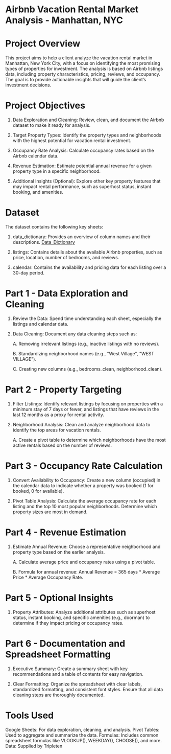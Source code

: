 # Airbnb Vacation Rental Market Analysis - Manhattan, NYC


# Project Overview
This project aims to help a client analyze the vacation rental market in Manhattan, New York City, with a focus on identifying the most promising types of properties for investment. The analysis is based on Airbnb listings data, including property characteristics, pricing, reviews, and occupancy. The goal is to provide actionable insights that will guide the client’s investment decisions.

# Project Objectives

1. Data Exploration and Cleaning: Review, clean, and document the Airbnb dataset to make it ready for analysis.

2. Target Property Types: Identify the property types and neighborhoods with the highest potential for vacation rental investment.

3. Occupancy Rate Analysis: Calculate occupancy rates based on the Airbnb calendar data.

4. Revenue Estimation: Estimate potential annual revenue for a given property type in a specific neighborhood.

5. Additional Insights (Optional): Explore other key property features that may impact rental performance, such as superhost status, instant booking, and amenities.

# Dataset

The dataset contains the following key sheets:

1. data_dictionary: Provides an overview of column names and their descriptions. [Data_Dictionary](https://github.com/AnthonyR1728/Google-Sheet-Project/blob/990bab563007b31b30d2434c5137c2e50458ae25/Anthony%20Rappa's%20%20nyc_airbnb_data%20project%20-%20data_dictionary.pdf)

2. listings: Contains details about the available Airbnb properties, such as price, location, number of bedrooms, and reviews.

3. calendar: Contains the availability and pricing data for each listing over a 30-day period.

# Part 1 - Data Exploration and Cleaning

1. Review the Data: Spend time understanding each sheet, especially the listings and calendar data.

2. Data Cleaning: Document any data cleaning steps such as:

    A. Removing irrelevant listings (e.g., inactive listings with no reviews).

    B. Standardizing neighborhood names (e.g., "West Village", "WEST VILLAGE").

    C. Creating new columns (e.g., bedrooms_clean, neighborhood_clean).


# Part 2 - Property Targeting

1. Filter Listings: Identify relevant listings by focusing on properties with a minimum stay of 7 days or fewer, and listings that have reviews in the last 12 months as a proxy for rental activity.

2. Neighborhood Analysis: Clean and analyze neighborhood data to identify the top areas for vacation rentals.

    A. Create a pivot table to determine which neighborhoods have the most active rentals based on the number of reviews.

# Part 3 - Occupancy Rate Calculation

1. Convert Availability to Occupancy: Create a new column (occupied) in the calendar data to indicate whether a property was booked (1 for booked, 0 for available).

2. Pivot Table Analysis: Calculate the average occupancy rate for each listing and the top 10 most popular neighborhoods. Determine which property sizes are most in demand.

# Part 4 - Revenue Estimation

1. Estimate Annual Revenue: Choose a representative neighborhood and property type based on the earlier analysis.

    A. Calculate average price and occupancy rates using a pivot table.

    B. Formula for annual revenue:
     Annual Revenue = 365 days * Average Price * Average Occupancy Rate.

# Part 5 - Optional Insights

1. Property Attributes: Analyze additional attributes such as superhost status, instant booking, and specific amenities (e.g., doorman) to determine if they impact pricing or occupancy rates.

# Part 6 - Documentation and Spreadsheet Formatting

1. Executive Summary: Create a summary sheet with key recommendations and a table of contents for easy navigation.

2. Clear Formatting: Organize the spreadsheet with clear labels, standardized formatting, and consistent font styles. Ensure that all data cleaning steps are thoroughly documented.

# Tools Used
Google Sheets: For data exploration, cleaning, and analysis.
Pivot Tables: Used to aggregate and summarize the data.
Formulas: Includes common spreadsheet formulas like VLOOKUP(), WEEKDAY(), CHOOSE(), and more.
Data: Supplied by Tripleten 
